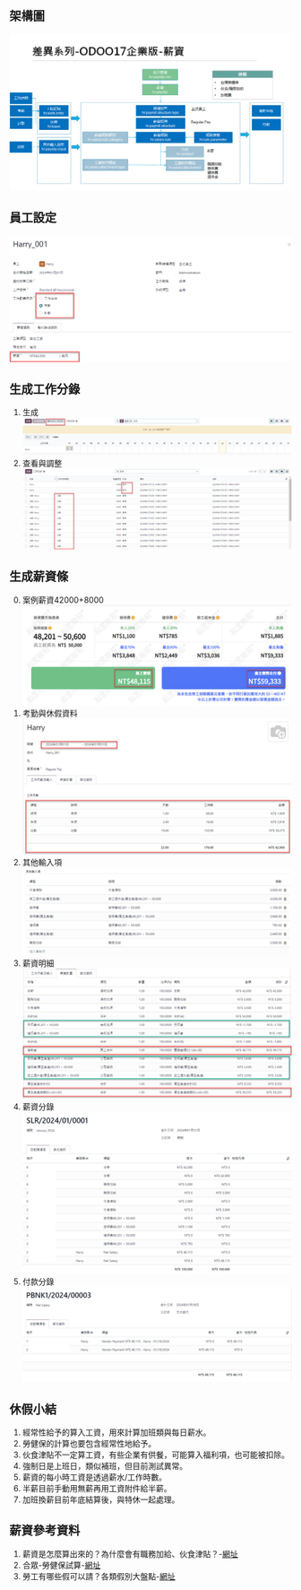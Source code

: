 ## 架構圖
![Alt text](https://github.com/ksharry/2024-ODOO17-Enterprise-Plan/blob/main/pic/F172611.png?raw=true)

## 員工設定
 ![Alt text](https://github.com/ksharry/2024-ODOO17-Enterprise-Plan/blob/main/pic/F172601.png?raw=true)

## 生成工作分錄
1. 生成
 ![Alt text](https://github.com/ksharry/2024-ODOO17-Enterprise-Plan/blob/main/pic/F172603.png?raw=true)
2. 查看與調整
 ![Alt text](https://github.com/ksharry/2024-ODOO17-Enterprise-Plan/blob/main/pic/F172604.png?raw=true)

## 生成薪資條
0. 案例薪資42000+8000
![Alt text](https://github.com/ksharry/2024-ODOO17-Enterprise-Plan/blob/main/pic/F172610.png?raw=true)
1. 考勤與休假資料
 ![Alt text](https://github.com/ksharry/2024-ODOO17-Enterprise-Plan/blob/main/pic/F172605.png?raw=true)
2. 其他輸入項
 ![Alt text](https://github.com/ksharry/2024-ODOO17-Enterprise-Plan/blob/main/pic/F172606.png?raw=true)
3. 薪資明細
 ![Alt text](https://github.com/ksharry/2024-ODOO17-Enterprise-Plan/blob/main/pic/F172607.png?raw=true)
4. 薪資分錄
 ![Alt text](https://github.com/ksharry/2024-ODOO17-Enterprise-Plan/blob/main/pic/F172608.png?raw=true)
5. 付款分錄
 ![Alt text](https://github.com/ksharry/2024-ODOO17-Enterprise-Plan/blob/main/pic/F172609.png?raw=true)


## 休假小結
1. 經常性給予的算入工資，用來計算加班類與每日薪水。
2. 勞健保的計算也要包含經常性地給予。
3. 伙食津貼不一定算工資，有些企業有供餐，可能算入福利項，也可能被扣除。
4. 強制日是上班日，類似補班，但目前測試異常。
1. 薪資的每小時工資是透過薪水/工作時數。
4. 半薪目前手動用無薪再用工資附件給半薪。
5. 加班換薪目前年底結算後，與特休一起處理。

## 薪資參考資料
1. 薪資是怎麼算出來的？為什麼會有職務加給、伙食津貼？-[網址](https://vip.104.com.tw/preLogin/recruiterForum/post/81007)
2. 合眾-勞健保試算-[網址](https://hztax.com.tw/tool/NHI.php)
3. 勞工有哪些假可以請？各類假別大盤點-[網址](https://vip.104.com.tw/preLogin/recruiterForum/post/59163)
